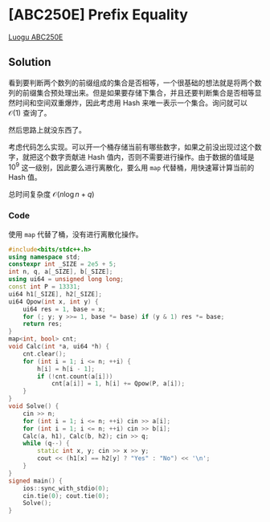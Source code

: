# [ABC250E] Prefix Equality

[Luogu ABC250E](https://www.luogu.com.cn/problem/AT_abc250_e)

## Solution

看到要判断两个数列的前缀组成的集合是否相等，一个很基础的想法就是将两个数列的前缀集合预处理出来。但是如果要存储下集合，并且还要判断集合是否相等显然时间和空间双重爆炸，因此考虑用 Hash 来唯一表示一个集合。询问就可以 $\mathcal O(1)$ 查询了。

然后思路上就没东西了。

考虑代码怎么实现。可以开一个桶存储当前有哪些数字，如果之前没出现过这个数字，就把这个数字贡献进 Hash 值内，否则不需要进行操作。由于数据的值域是 $10^9$ 这一级别，因此要么进行离散化，要么用 `map` 代替桶，用快速幂计算当前的 Hash 值。

总时间复杂度 $\mathcal O(n\log n + q)$

### Code

使用 `map` 代替了桶，没有进行离散化操作。

```cpp
#include<bits/stdc++.h>
using namespace std;
constexpr int _SIZE = 2e5 + 5;
int n, q, a[_SIZE], b[_SIZE];
using ui64 = unsigned long long;
const int P = 13331;
ui64 h1[_SIZE], h2[_SIZE];
ui64 Qpow(int x, int y) {
	ui64 res = 1, base = x;
	for (; y; y >>= 1, base *= base) if (y & 1) res *= base;
	return res;
}
map<int, bool> cnt;
void Calc(int *a, ui64 *h) {
	cnt.clear();
	for (int i = 1; i <= n; ++i) {
		h[i] = h[i - 1];
		if (!cnt.count(a[i]))
			cnt[a[i]] = 1, h[i] += Qpow(P, a[i]);
	}
}
void Solve() {
	cin >> n;
	for (int i = 1; i <= n; ++i) cin >> a[i];
	for (int i = 1; i <= n; ++i) cin >> b[i];
	Calc(a, h1), Calc(b, h2); cin >> q;
	while (q--) {
		static int x, y; cin >> x >> y;
		cout << (h1[x] == h2[y] ? "Yes" : "No") << '\n';
	}
}
signed main() {
	ios::sync_with_stdio(0);
	cin.tie(0); cout.tie(0);
	Solve();
}
```